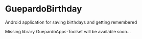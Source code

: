 # GuepardoBirthday
Android application for saving birthdays and getting remembered

Missing library GuepardoApps-Toolset will be available soon...